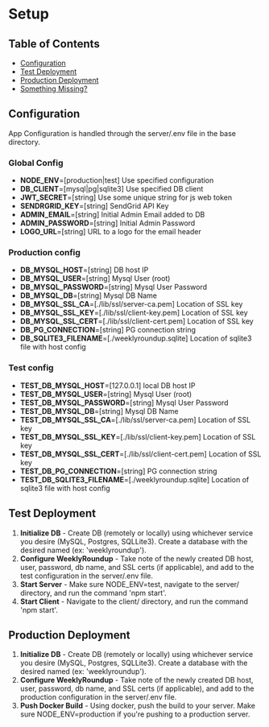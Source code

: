 # Setup

## Table of Contents

- [Configuration](#configuration)
- [Test Deployment](#test-deployment)
- [Production Deployment](#production-deployment)
- [Something Missing?](#something-missing)

## Configuration
App Configuration is handled through the server/.env file in the base directory.

### Global Config
*  **NODE_ENV**=[production|test] Use specified configuration 
*  **DB_CLIENT**=[mysql|pg|sqlite3] Use specified DB client
*  **JWT_SECRET**=[string] Use some unique string for js web token
*  **SENDRGRID_KEY**=[string] SendGrid API Key
*  **ADMIN_EMAIL**=[string] Initial Admin Email added to DB
*  **ADMIN_PASSWORD**=[string] Initial Admin Password
*  **LOGO_URL**=[string] URL to a logo for the email header

### Production config
*  **DB_MYSQL_HOST**=[string] DB host IP
*  **DB_MYSQL_USER**=[string] Mysql User (root)
*  **DB_MYSQL_PASSWORD**=[string] Mysql User Password
*  **DB_MYSQL_DB**=[string] Mysql DB Name
*  **DB_MYSQL_SSL_CA**=[./lib/ssl/server-ca.pem] Location of SSL key
*  **DB_MYSQL_SSL_KEY**=[./lib/ssl/client-key.pem] Location of SSL key
*  **DB_MYSQL_SSL_CERT**=[./lib/ssl/client-cert.pem] Location of SSL key
*  **DB_PG_CONNECTION**=[string] PG connection string
*  **DB_SQLITE3_FILENAME**=[./weeklyroundup.sqlite] Location of sqlite3 file with host config

### Test config
*  **TEST_DB_MYSQL_HOST**=[127.0.0.1] local DB host IP
*  **TEST_DB_MYSQL_USER**=[string] Mysql User (root)
*  **TEST_DB_MYSQL_PASSWORD**=[string] Mysql User Password
*  **TEST_DB_MYSQL_DB**=[string] Mysql DB Name
*  **TEST_DB_MYSQL_SSL_CA**=[./lib/ssl/server-ca.pem] Location of SSL key
*  **TEST_DB_MYSQL_SSL_KEY**=[./lib/ssl/client-key.pem] Location of SSL key
*  **TEST_DB_MYSQL_SSL_CERT**=[./lib/ssl/client-cert.pem] Location of SSL key
*  **TEST_DB_PG_CONNECTION**=[string] PG connection string
*  **TEST_DB_SQLITE3_FILENAME**=[./weeklyroundup.sqlite] Location of sqlite3 file with host config

## Test Deployment

1.  **Initialize DB** - Create DB (remotely or locally) using whichever service you desire (MySQL, Postgres, SQLLite3). Create a database with the desired named (ex: 'weeklyroundup').
2.  **Configure WeeklyRoundup** - Take note of the newly created DB host, user, password, db name, and SSL certs (if applicable), and add to the test configuration in the server/.env file.
3.  **Start Server** - Make sure NODE_ENV=test, navigate to the server/ directory, and run the command 'npm start'.
4.  **Start Client** - Navigate to the client/ directory, and run the command 'npm start'.

## Production Deployment

1.  **Initialize DB** - Create DB (remotely or locally) using whichever service you desire (MySQL, Postgres, SQLLite3). Create a database with the desired named (ex: 'weeklyroundup').
2.  **Configure WeeklyRoundup** - Take note of the newly created DB host, user, password, db name, and SSL certs (if applicable), and add to the production configuration in the server/.env file.
3.  **Push Docker Build** - Using docker, push the build to your server. Make sure NODE_ENV=production if you're pushing to a production server.
